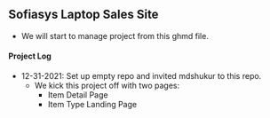 ## Sofiasys Laptop Sales Site

- We will start to manage project from this ghmd file.

#### Project Log
- 12-31-2021: Set up empty repo and invited mdshukur to this repo.
  - We kick this project off with two pages:
    - Item Detail Page
    - Item Type Landing Page